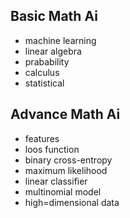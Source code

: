 ## Basic Math Ai
- machine learning
- linear algebra
- prabability
- calculus
- statistical
## Advance Math Ai
- features
- loos function
- binary cross-entropy
- maximum likelihood
- linear classifier
- multinomial model
- high=dimensional data
